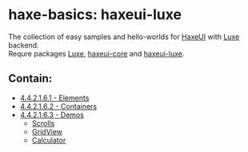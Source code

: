 haxe-basics: haxeui-luxe
=========================

The collection of easy samples and hello-worlds for [HaxeUI](https://github.com/haxeui/haxeui-core) with [Luxe](https://luxeengine.com/) backend.<br/>
Requre packages [Luxe](https://luxeengine.com/get/), [haxeui-core](https://github.com/haxeui/haxeui-core) and [haxeui-luxe](https://github.com/haxeui/haxeui-luxe).

## Contain:

* [4.4.2.1.6.1 - Elements](./4.4.2.1.6.1_Elements)
* [4.4.2.1.6.2 - Containers](./4.4.2.1.6.2_Containers)
* [4.4.2.1.6.3 - Demos](./4.4.2.1.6.3_Demos)
  * [Scrolls](./4.4.2.1.6.3_Demos/Scrolls)
  * [GridView](./4.4.2.1.6.3_Demos/GridView)
  * [Calculator](./4.4.2.1.6.3_Demos/Calculator)
